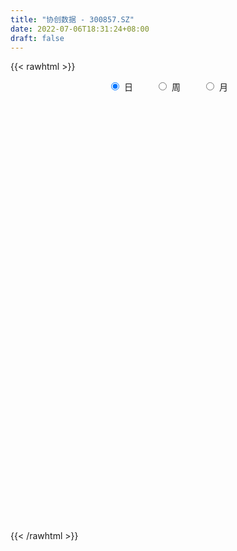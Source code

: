 ```yaml
---
title: "协创数据 - 300857.SZ"
date: 2022-07-06T18:31:24+08:00
draft: false
---
```

{{< rawhtml >}}
    <div style="text-align: center">
        <label style="padding: 1rem;"><input style="margin-right: .5rem" type="radio" name="period" value="D" checked onclick="period_change(this)">日</label>
        <label style="padding: 1rem;"><input style="margin-right: .5rem" type="radio" name="period" value="W" onclick="period_change(this)">周</label>
        <label style="padding: 1rem;"><input style="margin-right: .5rem" type="radio" name="period" value="M" onclick="period_change(this)">月</label>
    </div>
    <div id="chart" style="height: 700px;"></div> 
    <script type="text/javascript">
        const D_v = [1098.0,158.78,210.65,322.0,750.29,364.0,1492.15,2984.62,482.0,2978.12,5659.34,3125.46,13720.59,9894.55,246160.11,205649.72,147059.84,105378.59,118980.71,183495.87,147272.24,285683.02,308411.8,264485.99,205867.79,173919.44,125981.19,134144.17,138087.03,67347.54,63076.64,61938.28,96354.69,107424.4,78111.89,69323.84,68627.77,95198.97,139436.76,95307.59,67204.98,55807.16,56744.28,61031.21,41041.4,27181.79,39807.22,28942.79,34714.25,76872.78,52671.2,123091.41,78025.35,51698.16,46690.63,193267.81,137542.42,91224.93,107062.44,83870.12,52759.41,57963.72,57022.46,49033.3,34475.87,72707.7,127136.52,140222.42,95939.68,112256.6,150621.5,105203.25,79135.13,47358.22,43201.99,58555.34,33333.1,31636.0,35468.98,33891.32,32374.78,39535.98,22760.03,25056.19,24045.16,32974.62,27555.89,24566.27,22500.16,20541.68,19105.92,42226.07,16022.04,28608.09,13802.27,12354.5,25775.93,31639.02,16994.2,17770.44,26672.06,20166.89,28566.49,18231.99,17623.81,20202.02,14773.33,22279.96,23638.18,20111.47,24531.63,33872.84,21515.59,24982.21,16876.54,27733.2,30090.09,36733.7,22918.39,24442.52,15019.45,16713.54,17923.96,21242.95,32361.77,49335.7,29039.25,25622.75,29319.75,28279.75,25004.5,20933.62,15477.49,13522.43,11050.21,10250.97,22821.59,20814.0,19637.5,10641.87,15083.0,22554.96,14030.0,13331.46,15702.68,14592.77,15918.21,23523.34,26425.75,15333.04,11534.84,19792.14,13186.11,10010.21,14105.77,43886.15,30139.22,18310.69,13958.68,15298.46,20861.86,13016.31,10281.49,8432.06,16622.7,13835.09,11854.34,11961.0,22860.09,19573.0,16173.0,10032.0,10112.0,12447.1,7151.1,6331.0,7940.1,31342.58,62527.34,45847.34,31698.58,28697.21,17487.93,22373.9,10274.59,8894.47,15607.51,5822.38,17993.21,8635.0,11573.24,11650.85,9323.1,8320.75,10049.0,13121.03,18279.12,11953.29,6411.66,6593.16,10276.22,10792.64,17459.3,17136.0,8530.32,17546.35,17464.06,18980.89,13669.0,37925.97,49923.34,54386.85,47705.39,38427.4,44839.72,75910.41,43600.44,31210.56,23078.31,28394.19,18293.62,23816.75,12401.0,14354.0,64669.05,32613.1,23862.32,15470.93,14697.24,14785.75,41477.33,26299.51,34552.09,38789.72,29239.95,55753.08,86839.37,59198.62,63303.41,37065.08,23880.84,30628.82,30087.96,52645.34,44476.0,32347.13,23319.19,31723.44,43471.58,28328.5,32811.66,45925.15,26817.26,19814.56,22436.8,22379.47,31695.24,30958.02,17243.81,17542.93,11113.0,13209.7,17648.36,16708.0,13649.0,11164.35,13876.04,12532.0,14907.7,24447.76,14190.0,9320.65,7865.0,8561.75,8324.0,27286.89,25600.14,12921.0,14840.0,8567.0,13839.56,8975.0,6131.34,4974.14,8095.75,5679.0,7332.85,3505.14,5117.89,4747.05,10906.0,7713.75,5876.0,6018.0,6200.0,13549.0,6021.89,7828.0,9848.0,11166.75,5871.0,4183.0,4573.0,4677.75,4099.09,7449.7,7465.66,9272.0,8853.89,8749.0,18988.91,12487.25,13418.0,17553.0,32458.75,28691.61,20912.77,19685.0,15595.06,18792.0,16207.0,13549.0,16675.75,35468.0,23945.33,18193.43,20085.23,14020.99,14333.83,74193.67,270554.28,322315.77,292102.85,233911.91,213249.97,206260.75,171945.34,174448.49,133951.44,116448.28,119147.55,68718.26,49283.42,80206.26,72451.29,75235.0,58794.4,37373.0,49040.38,39795.33,35866.0,49576.8,47315.34,28058.51,44362.6,29038.51,40762.0,46818.08,28392.0,51736.0,81861.06,45357.91,117501.63,72653.47,65905.1,53377.16,81976.49,91954.13,78075.39,94405.78,96541.62,55968.48,85627.34,66288.44,54827.3,33835.75,61920.05,34097.0,31564.0,41398.0,53480.39,52260.67,27658.0,42758.66,20069.98,16986.66,22635.0,20390.73,40857.0,21474.0,20894.17,32676.25,24832.0,20153.0,17552.14,17740.0,20111.0,20969.02,21896.0,12502.0,14510.0,13591.0,10798.86,11203.74,9898.0,10748.94,11540.94,10836.0,7690.0,12550.0,13116.0,16200.5,13842.82,13022.0,9234.74,12425.0,16081.0,11932.0,10745.59,10285.5,10754.75,11615.07,10004.0,18005.88,11935.34,16560.0,15005.0,13764.09,13076.0,17664.1,13414.0,10209.75,15606.0,10035.43,8664.0,9021.0,9997.0,21836.44,13094.93,13606.5,14169.0,15943.0,7996.0,9239.56,7585.0,7161.0,14003.0,19561.0,19634.0,22965.0,14637.0,13436.0,10838.34,11834.0,16490.34,15473.0,14281.0,13591.0,10084.0,9937.04,27073.0,31053.0,19651.55,30617.0,15640.0,18673.0,16913.45,13343.75,10448.92,13428.82,11727.75,8940.42]
const D_histogram = [0.0,0.0855156695,0.2282494201,0.4084164392,0.6118812156,0.8293751935,1.0551342283,1.2852358241,1.518383874,1.7543512649,1.9942245647,2.2392096924,2.49178886,2.7544586288,2.4405336444,1.8999105035,1.3643755193,0.8557172807,0.3324596742,0.1604901339,-0.0972707967,0.1760979363,0.2073175608,0.0272178149,-0.215965123,-0.3348374172,-0.5679106752,-0.691848137,-1.0405269008,-1.2611685583,-1.3800982365,-1.401646091,-1.3865506446,-1.5343810942,-1.5873742561,-1.5279424125,-1.3932105427,-1.1647535795,-0.951966943,-0.7624543022,-0.6997489211,-0.6512075771,-0.5641029363,-0.5882105969,-0.6162400718,-0.6221557711,-0.5684486667,-0.5605775593,-0.4522970094,-0.2480747136,-0.1361716381,0.0386707315,0.0114122707,0.0324678929,0.0060468785,0.2792624712,0.3028526413,0.3059016883,0.1171676273,0.0648286913,0.0227179632,-0.0433731958,-0.2019797933,-0.3581061949,-0.3785948363,-0.2323593349,-0.0972507119,0.1235783915,0.1584484849,0.2456053284,0.383380163,0.3941755016,0.2205336216,0.0566763445,-0.0434480397,-0.2188935532,-0.3131519904,-0.3374673118,-0.3535522593,-0.3749549073,-0.3358108929,-0.3933829338,-0.4081045481,-0.4300043528,-0.3968393198,-0.2814933776,-0.1883279784,-0.1632973383,-0.1717013788,-0.139602953,-0.1587876783,-0.2802238684,-0.3387675153,-0.42807875,-0.4384813796,-0.430427922,-0.4925724761,-0.4801017731,-0.4784972325,-0.4616370836,-0.446533867,-0.4214568532,-0.4594055266,-0.3959749155,-0.3537491499,-0.2777200246,-0.1864089071,-0.0471233144,0.086319624,0.1508343865,0.1186427735,-0.009121464,-0.0905148132,-0.1811285474,-0.189395527,-0.2389960825,-0.1754272351,-0.0253514259,0.0760475111,0.1759094386,0.2493886621,0.279575226,0.2721108552,0.3033600176,0.3871769995,0.5369567912,0.5224468523,0.5379120833,0.5465159112,0.4393561155,0.2719121551,0.1080263795,-0.0433697155,-0.1355062276,-0.151537825,-0.1486768501,-0.0227427542,0.1367671064,0.2033489704,0.2338968036,0.2607845676,0.3146450445,0.3193295899,0.341357827,0.3199934895,0.3005400996,0.204761692,0.2220516873,0.2322170997,0.1621881375,0.0790196309,0.0766727343,0.0942990539,0.0658693736,0.099895792,0.2304075067,0.267246924,0.2453867737,0.2256121289,0.1553365582,0.0146182455,-0.0748404686,-0.1349686289,-0.1579370886,-0.2058283304,-0.1706345311,-0.1767180801,-0.1332851187,-0.0327094396,0.0416866752,0.1058897929,0.1218065613,0.0782666044,0.0167951442,-0.0157170339,-0.0621612925,-0.0369039963,0.0767268924,0.1547395488,0.2123669187,0.2205270515,0.1897317421,0.109536578,-0.02064151,-0.0942282967,-0.1710302804,-0.2684059469,-0.32062997,-0.2606751112,-0.2357039428,-0.1351524844,-0.0917473537,-0.1002665781,-0.097898028,-0.1192387442,-0.0857645841,-0.022045524,-0.0217934619,-0.0191651683,-0.0068453006,0.000069829,0.0249327176,0.0686192063,0.045714428,0.0396039449,0.0646715093,0.0886740882,0.0920416712,0.0661349068,0.1602948663,0.2574004102,0.2881337781,0.3394543833,0.3166135342,0.3173267048,0.3422532673,0.3068792454,0.2259304374,0.1692843665,0.1004601258,0.0446125249,-0.0500534048,-0.0995174442,-0.1420807197,-0.0456610979,-0.0062026009,-0.0651273566,-0.093772905,-0.0889611256,-0.1015190206,-0.0302622373,0.0049840452,0.0553675669,0.1175768488,0.1032589368,0.1384933318,0.3302587811,0.3936257706,0.2255155111,0.0444246865,-0.0664872006,-0.1146830343,-0.2196991486,-0.1826537413,-0.1933860483,-0.2190212439,-0.2266271827,-0.1964904221,-0.0793734055,-0.0132529648,0.0691601814,0.1515638267,0.1303789581,0.0929434495,0.0802581342,-0.0019478485,-0.0142860203,-0.1136174414,-0.1337349671,-0.2177151496,-0.2423744691,-0.2426855807,-0.2877930494,-0.2469147254,-0.1843547915,-0.1531842159,-0.1755197659,-0.1928067623,-0.15899687,-0.2502855219,-0.2691232909,-0.2511601829,-0.2207110353,-0.166936437,-0.1284219648,-0.0080247476,-0.0123531289,-0.044824265,-0.0912158506,-0.0939149035,-0.14545398,-0.155010501,-0.1329316642,-0.1282548974,-0.1108257202,-0.0924464176,-0.1067713728,-0.0984807737,-0.117706814,-0.1037640113,-0.0203864247,0.0249678398,0.0389499574,0.0764810686,0.1247159441,0.1889722831,0.2154372475,0.2329295408,0.2280338299,0.1539594668,0.1357839562,0.1047866502,0.0952187632,0.0578854812,0.0107181167,0.0249291194,0.0614928715,0.0908647078,0.1280218573,0.1659045335,0.2210232525,0.2197343543,0.2483891954,0.2816185727,0.3440493247,0.374139157,0.3732319335,0.320184411,0.2786270913,0.189017343,0.1699206181,0.1452179342,0.1517888802,0.1823765271,0.1723914113,0.1441265383,0.1061956421,0.0620380987,0.0327438201,0.0857023562,0.3544461351,0.6312249882,0.893263116,0.8839534613,0.8236569769,0.6612107124,0.5891664168,0.3515799988,0.073580644,-0.0832407122,-0.3037564694,-0.4849339735,-0.5580999991,-0.5533536026,-0.5951254909,-0.6810150986,-0.7393625907,-0.7233729051,-0.6695522588,-0.6079932842,-0.5319381792,-0.4151101817,-0.3959673997,-0.3590189216,-0.3879718217,-0.3626546146,-0.3382841008,-0.2422613439,-0.2104708268,-0.1052548443,0.0521942784,0.1063740894,0.2663280986,0.3151086246,0.3266703048,0.3378040156,0.3881592171,0.4972257146,0.3369357477,0.4334587853,0.5604549572,0.5454539666,0.411638957,0.3262165424,0.1363758088,-0.0569408828,-0.3053519646,-0.4367309107,-0.5379280129,-0.5153975518,-0.4140470864,-0.4501815496,-0.4368278788,-0.4776760762,-0.4726857075,-0.4375106941,-0.4085139993,-0.358451658,-0.3869760505,-0.3749495932,-0.3940802305,-0.4314766595,-0.441640036,-0.4255367752,-0.3781663074,-0.3594063753,-0.3855466583,-0.3227086758,-0.2143175124,-0.1176677837,-0.0172212928,0.0695296121,0.1238449921,0.1349173678,0.1671375312,0.158850436,0.1118448375,0.0900054966,0.061905233,0.0235545924,0.0445535961,-0.0037496873,-0.042533663,-0.114064363,-0.1255291455,-0.1763162154,-0.2046513426,-0.215685858,-0.1739633408,-0.1188333494,-0.0942950411,-0.1129767874,-0.1141151902,-0.2092371419,-0.2716489715,-0.2407447791,-0.1951810896,-0.0836605272,0.034188987,0.1465586926,0.2237420522,0.2800588488,0.308857355,0.3418068517,0.3557064957,0.3535739851,0.3572913464,0.4006803296,0.4038438292,0.4107027992,0.412200619,0.3314626169,0.2817916471,0.2503635823,0.2205976959,0.191016691,0.1888321278,0.2264776144,0.2878745308,0.3462438453,0.3484505873,0.3215657896,0.2394709888,0.1973669768,0.1342224911,0.0462163996,-0.0107447184,-0.0311970771,-0.0544266208,-0.0455080612,0.0227634546,0.0014373742,0.0207944244,0.0511870399,0.055515982,0.0935712105,0.0803578061,0.0553032083,0.0272050194,-0.0058571222,-0.0600675273,-0.0926457172]
const D_fast = [0.0,0.1068945869,0.3066906924,0.5889618214,0.9453969016,1.3702346779,1.8597772698,2.4111878216,3.0239318401,3.6984870472,4.4369164882,5.2417040389,6.1172304215,7.0685148475,7.3647232742,7.2990777592,7.1046366548,6.8099077365,6.3697650485,6.2379180416,5.9558394119,6.2732326289,6.3562816436,6.1829863515,5.8858121329,5.6832304843,5.3081795575,5.0112800615,4.4024695725,3.8665357754,3.4025815381,3.0306221609,2.6990799461,2.1676542229,1.7178174971,1.3952637375,1.1816929717,1.11896154,1.0937564407,1.092655506,0.9804236568,0.8661631066,0.8122420132,0.6410817035,0.4589922106,0.2975375686,0.2091325063,0.0768592238,0.0720655213,0.2142691388,0.2921293048,0.4766393572,0.4522339641,0.4814065596,0.4564972648,0.7995284752,0.8988318057,0.9783562747,0.8189141206,0.7827823574,0.7463511201,0.6694166621,0.4603151163,0.2146621659,0.0995248155,0.1876704832,0.2984664282,0.5501901295,0.6246723441,0.7732305197,1.006850395,1.116189609,0.9976811345,0.8479929434,0.7370065494,0.5068376475,0.3342912128,0.2256090634,0.1211360511,0.0059946762,-0.0388140326,-0.194731807,-0.3114795583,-0.4408804511,-0.5069252481,-0.4619526502,-0.4158692457,-0.4316629402,-0.4829923254,-0.4857946378,-0.5446762827,-0.7361684399,-0.8794039656,-1.0757348878,-1.1957578622,-1.2953113851,-1.4805990582,-1.5881537986,-1.7061735662,-1.8047226881,-1.9012529382,-1.9815401377,-2.1343401927,-2.1699033106,-2.2161148324,-2.2095157132,-2.1648068226,-2.0373020584,-1.882279214,-1.7800558549,-1.7825867746,-1.912631378,-2.0166534306,-2.1525493016,-2.2081651629,-2.317514739,-2.2978027005,-2.1540647478,-2.033653933,-1.8898146458,-1.7539882568,-1.6539078864,-1.5933445433,-1.4862553766,-1.3056441449,-1.0216251554,-0.9055233812,-0.7555801293,-0.6103473236,-0.6076680904,-0.7071340121,-0.8440131927,-1.0062517167,-1.1322647857,-1.1861808394,-1.220489077,-1.1002406697,-0.9065390324,-0.7891199259,-0.7000978917,-0.6080139858,-0.4754922477,-0.3909753048,-0.2836076111,-0.2249735762,-0.1692919412,-0.2138799258,-0.1410770087,-0.0728573213,-0.1023392492,-0.165752848,-0.148931561,-0.107730478,-0.1196928148,-0.0606924484,0.1274211429,0.2310722912,0.2705588343,0.3071872218,0.2757457906,0.1386820393,0.030513208,-0.0633571095,-0.1258098413,-0.2251581658,-0.2326229993,-0.2828860683,-0.2727743865,-0.1803760674,-0.0955582838,-0.0048827179,0.0414856909,0.0175123851,-0.0397602891,-0.0762017257,-0.1381863073,-0.1221550103,0.0106576015,0.1273551452,0.2380742447,0.3013661404,0.3180037665,0.2651927469,0.1298542814,0.0327104206,-0.0868491332,-0.2513262864,-0.3837078021,-0.3889217211,-0.4228765384,-0.356113201,-0.3356449088,-0.3692307777,-0.3913367346,-0.4424871368,-0.4304541228,-0.3722464437,-0.3774427471,-0.3796057455,-0.368997203,-0.3620646161,-0.3309685481,-0.2701272578,-0.2816034292,-0.277812926,-0.2365774843,-0.1904063833,-0.1640283825,-0.1734014202,-0.0391677442,0.1222879023,0.2250547147,0.3612389157,0.4175514502,0.4975962969,0.6080861763,0.6494319658,0.6249657671,0.6106407879,0.5669315786,0.522237109,0.4150578281,0.3407144276,0.2626309722,0.3476353195,0.3855431662,0.3103365714,0.2582477968,0.2408192948,0.2028816446,0.2665728685,0.3030651623,0.3672905758,0.4588940699,0.4703908921,0.5402486201,0.8145787646,0.9763521967,0.8646208151,0.6946361621,0.5671024748,0.4902358825,0.3302949811,0.3216769531,0.262598134,0.1822076274,0.117944893,0.0989590481,0.1962327132,0.2590399128,0.3587431044,0.4790377063,0.4904475772,0.476247931,0.4836271492,0.4009342045,0.3850245275,0.2572887461,0.2037374786,0.0653285087,-0.019924428,-0.0809069348,-0.1979626659,-0.2188130232,-0.2023417872,-0.2094672656,-0.2756827571,-0.3411714441,-0.3471107693,-0.5009708016,-0.5870893934,-0.6319163311,-0.6566449424,-0.6446044533,-0.6381954723,-0.519804442,-0.5272211055,-0.5708983078,-0.6400938561,-0.6662716348,-0.7541742064,-0.8024833527,-0.8136374319,-0.8410243894,-0.8513016422,-0.8560339441,-0.8970517425,-0.9133813368,-0.9620340806,-0.9740322807,-0.8957513003,-0.8441550758,-0.8204354689,-0.7637840906,-0.6843702291,-0.5728708193,-0.492546543,-0.4168218645,-0.364709118,-0.4002936143,-0.3845231358,-0.3893237793,-0.3750869755,-0.3979488873,-0.4424367226,-0.42199344,-0.37005647,-0.3179684568,-0.248805843,-0.1694470334,-0.0590725013,-0.0054278108,0.0853243291,0.1889583495,0.3374014327,0.4610260542,0.5534268141,0.5804253944,0.6085248475,0.5661694349,0.5895528646,0.6011546643,0.6456728303,0.721854609,0.754967346,0.7627341076,0.7513521218,0.7227041031,0.7015957796,0.7759799047,1.1333352174,1.5679203176,2.0532742243,2.264952935,2.4105706948,2.4134271084,2.488674417,2.3389829987,2.079378805,1.9017472707,1.6052923961,1.3028813987,1.0901903733,0.9565983692,0.7660451081,0.5099017257,0.266713586,0.1018600453,-0.0117073731,-0.1021467195,-0.1590761593,-0.1460257072,-0.2258747751,-0.2786810275,-0.404626883,-0.4699733296,-0.5301738409,-0.49471642,-0.5155436096,-0.4366413382,-0.2661436458,-0.1853703126,0.0411657213,0.1687234035,0.2619526598,0.3575373745,0.5049323803,0.7383053065,0.6622492764,0.8671370105,1.1342469216,1.2556094227,1.2247041523,1.2208358733,1.065089092,0.8575371796,0.5327881067,0.2922264329,0.0565473274,-0.0497715994,-0.0519329056,-0.2006127562,-0.2964660551,-0.4567332716,-0.5699143298,-0.6441169899,-0.7172487949,-0.7567993681,-0.8820677732,-0.9637787142,-1.0814294091,-1.226695003,-1.3472683885,-1.4375493215,-1.4847204305,-1.5558120922,-1.6783390398,-1.6961782262,-1.6413664409,-1.5741336582,-1.4779924905,-1.3738591826,-1.2885825546,-1.2437808369,-1.1697762907,-1.1383507769,-1.157395166,-1.1567331328,-1.1693570882,-1.2018190807,-1.1696816779,-1.2189223831,-1.2683397745,-1.3683865653,-1.4112336342,-1.5060997579,-1.5855977208,-1.6505537006,-1.6523220187,-1.6269003646,-1.6259358166,-1.6728617597,-1.7025289601,-1.8499601972,-1.9802842697,-2.0095662721,-2.012797855,-1.9221924244,-1.7957956634,-1.6467862847,-1.5136674121,-1.3873359032,-1.2813230583,-1.1629218487,-1.0600955808,-0.973834595,-0.8807943971,-0.7372353316,-0.6331108747,-0.5235762048,-0.4190282304,-0.4169005782,-0.3961236362,-0.3649608054,-0.3395772678,-0.3214041,-0.2763806312,-0.1821157411,-0.0487501919,0.0961800838,0.1854994727,0.2390061224,0.2167790688,0.224016801,0.1944279381,0.1179759465,0.0583286489,0.0300770209,-0.006759178,-0.0092176337,0.0647447457,0.0437780089,0.0683336652,0.1115230407,0.1297309783,0.1911790094,0.1980550565,0.1868262609,0.1655293268,0.1310029047,0.0617756178,0.0060359985]
const D_slow = [0.0,0.0213789174,0.0784412724,0.1805453822,0.3335156861,0.5408594844,0.8046430415,1.1259519975,1.505547966,1.9441357823,2.4426919235,3.0024943465,3.6254415615,4.3140562187,4.9241896298,5.3991672557,5.7402611355,5.9541904557,6.0373053743,6.0774279077,6.0531102086,6.0971346926,6.1489640828,6.1557685366,6.1017772558,6.0180679015,5.8760902327,5.7031281985,5.4429964733,5.1277043337,4.7826797746,4.4322682519,4.0856305907,3.7020353172,3.3051917531,2.92320615,2.5749035143,2.2837151195,2.0457233837,1.8551098082,1.6801725779,1.5173706836,1.3763449496,1.2292923004,1.0752322824,0.9196933396,0.777581173,0.6374367831,0.5243625308,0.4623438524,0.4283009429,0.4379686257,0.4408216934,0.4489386666,0.4504503863,0.5202660041,0.5959791644,0.6724545864,0.7017464933,0.7179536661,0.7236331569,0.7127898579,0.6622949096,0.5727683609,0.4781196518,0.4200298181,0.3957171401,0.426611738,0.4662238592,0.5276251913,0.6234702321,0.7220141074,0.7771475129,0.791316599,0.7804545891,0.7257312007,0.6474432031,0.5630763752,0.4746883104,0.3809495836,0.2969968603,0.1986511269,0.0966249898,-0.0108760984,-0.1100859283,-0.1804592727,-0.2275412673,-0.2683656019,-0.3112909466,-0.3461916848,-0.3858886044,-0.4559445715,-0.5406364503,-0.6476561378,-0.7572764827,-0.8648834632,-0.9880265822,-1.1080520255,-1.2276763336,-1.3430856045,-1.4547190713,-1.5600832845,-1.6749346662,-1.7739283951,-1.8623656825,-1.9317956887,-1.9783979155,-1.9901787441,-1.968598838,-1.9308902414,-1.901229548,-1.903509914,-1.9261386174,-1.9714207542,-2.0187696359,-2.0785186566,-2.1223754653,-2.1287133218,-2.1097014441,-2.0657240844,-2.0033769189,-1.9334831124,-1.8654553986,-1.7896153942,-1.6928211443,-1.5585819465,-1.4279702335,-1.2934922126,-1.1568632348,-1.0470242059,-0.9790461672,-0.9520395723,-0.9628820012,-0.9967585581,-1.0346430143,-1.0718122269,-1.0774979154,-1.0433061388,-0.9924688962,-0.9339946953,-0.8687985534,-0.7901372923,-0.7103048948,-0.624965438,-0.5449670657,-0.4698320408,-0.4186416178,-0.363128696,-0.305074421,-0.2645273867,-0.2447724789,-0.2256042954,-0.2020295319,-0.1855621885,-0.1605882405,-0.1029863638,-0.0361746328,0.0251720606,0.0815750929,0.1204092324,0.1240637938,0.1053536766,0.0716115194,0.0321272473,-0.0193298354,-0.0619884681,-0.1061679882,-0.1394892678,-0.1476666277,-0.1372449589,-0.1107725107,-0.0803208704,-0.0607542193,-0.0565554333,-0.0604846917,-0.0760250149,-0.0852510139,-0.0660692909,-0.0273844036,0.025707326,0.0808390889,0.1282720244,0.1556561689,0.1504957914,0.1269387172,0.0841811472,0.0170796604,-0.0630778321,-0.1282466099,-0.1871725956,-0.2209607167,-0.2438975551,-0.2689641996,-0.2934387066,-0.3232483927,-0.3446895387,-0.3502009197,-0.3556492852,-0.3604405772,-0.3621519024,-0.3621344451,-0.3559012657,-0.3387464641,-0.3273178571,-0.3174168709,-0.3012489936,-0.2790804715,-0.2560700537,-0.239536327,-0.1994626105,-0.1351125079,-0.0630790634,0.0217845324,0.100937916,0.1802695922,0.265832909,0.3425527204,0.3990353297,0.4413564213,0.4664714528,0.477624584,0.4651112328,0.4402318718,0.4047116919,0.3932964174,0.3917457672,0.375463928,0.3520207018,0.3297804204,0.3044006652,0.2968351059,0.2980811172,0.3119230089,0.3413172211,0.3671319553,0.4017552882,0.4843199835,0.5827264261,0.6391053039,0.6502114756,0.6335896754,0.6049189168,0.5499941297,0.5043306944,0.4559841823,0.4012288713,0.3445720756,0.2954494701,0.2756061187,0.2722928776,0.2895829229,0.3274738796,0.3600686191,0.3833044815,0.403369015,0.4028820529,0.3993105478,0.3709061875,0.3374724457,0.2830436583,0.222450041,0.1617786459,0.0898303835,0.0281017022,-0.0179869957,-0.0562830497,-0.1001629912,-0.1483646818,-0.1881138993,-0.2506852797,-0.3179661025,-0.3807561482,-0.435933907,-0.4776680163,-0.5097735075,-0.5117796944,-0.5148679766,-0.5260740428,-0.5488780055,-0.5723567314,-0.6087202264,-0.6474728516,-0.6807057677,-0.712769492,-0.7404759221,-0.7635875265,-0.7902803697,-0.8149005631,-0.8443272666,-0.8702682694,-0.8753648756,-0.8691229157,-0.8593854263,-0.8402651592,-0.8090861731,-0.7618431024,-0.7079837905,-0.6497514053,-0.5927429478,-0.5542530811,-0.5203070921,-0.4941104295,-0.4703057387,-0.4558343684,-0.4531548393,-0.4469225594,-0.4315493415,-0.4088331646,-0.3768277003,-0.3353515669,-0.2800957538,-0.2251621652,-0.1630648663,-0.0926602232,-0.006647892,0.0868868973,0.1801948806,0.2602409834,0.3298977562,0.3771520919,0.4196322465,0.45593673,0.4938839501,0.5394780819,0.5825759347,0.6186075693,0.6451564798,0.6606660044,0.6688519595,0.6902775485,0.7788890823,0.9366953294,1.1600111083,1.3809994737,1.5869137179,1.752216396,1.8995080002,1.9874029999,2.0057981609,1.9849879829,1.9090488655,1.7878153722,1.6482903724,1.5099519717,1.361170599,1.1909168244,1.0060761767,0.8252329504,0.6578448857,0.5058465647,0.3728620199,0.2690844744,0.1700926245,0.0803378941,-0.0166550613,-0.107318715,-0.1918897402,-0.2524550761,-0.3050727828,-0.3313864939,-0.3183379243,-0.2917444019,-0.2251623773,-0.1463852211,-0.064717645,0.0197333589,0.1167731632,0.2410795919,0.3253135288,0.4336782251,0.5737919644,0.7101554561,0.8130651953,0.8946193309,0.9287132831,0.9144780624,0.8381400713,0.7289573436,0.5944753404,0.4656259524,0.3621141808,0.2495687934,0.1403618237,0.0209428047,-0.0972286222,-0.2066062958,-0.3087347956,-0.3983477101,-0.4950917227,-0.588829121,-0.6873491786,-0.7952183435,-0.9056283525,-1.0120125463,-1.1065541231,-1.196405717,-1.2927923815,-1.3734695505,-1.4270489286,-1.4564658745,-1.4607711977,-1.4433887947,-1.4124275467,-1.3786982047,-1.3369138219,-1.2972012129,-1.2692400035,-1.2467386294,-1.2312623211,-1.2253736731,-1.214235274,-1.2151726958,-1.2258061116,-1.2543222023,-1.2857044887,-1.3297835425,-1.3809463782,-1.4348678427,-1.4783586779,-1.5080670152,-1.5316407755,-1.5598849723,-1.5884137699,-1.6407230554,-1.7086352982,-1.768821493,-1.8176167654,-1.8385318972,-1.8299846504,-1.7933449773,-1.7374094643,-1.667394752,-1.5901804133,-1.5047287004,-1.4158020765,-1.3274085802,-1.2380857436,-1.1379156612,-1.0369547039,-0.9342790041,-0.8312288493,-0.7483631951,-0.6779152833,-0.6153243877,-0.5601749638,-0.512420791,-0.4652127591,-0.4085933555,-0.3366247227,-0.2500637614,-0.1629511146,-0.0825596672,-0.02269192,0.0266498242,0.060205447,0.0717595469,0.0690733673,0.061274098,0.0476674428,0.0362904275,0.0419812911,0.0423406347,0.0475392408,0.0603360008,0.0742149963,0.0976077989,0.1176972504,0.1315230525,0.1383243074,0.1368600268,0.121843145,0.0986817157]
const D_data = [['2020-07-27', 12.28, 13.39, 12.28, 13.39],['2020-07-28', 14.73, 14.73, 14.73, 14.73],['2020-07-29', 16.2, 16.2, 16.2, 16.2],['2020-07-30', 17.82, 17.82, 17.82, 17.82],['2020-07-31', 19.6, 19.6, 19.6, 19.6],['2020-08-03', 21.56, 21.56, 21.56, 21.56],['2020-08-04', 23.72, 23.72, 23.72, 23.72],['2020-08-05', 26.09, 26.09, 26.09, 26.09],['2020-08-06', 28.7, 28.7, 28.7, 28.7],['2020-08-07', 31.57, 31.57, 31.57, 31.57],['2020-08-10', 34.73, 34.73, 34.73, 34.73],['2020-08-11', 38.2, 38.2, 38.2, 38.2],['2020-08-12', 42.02, 42.02, 42.02, 42.02],['2020-08-13', 46.22, 46.22, 46.22, 46.22],['2020-08-14', 43.99, 41.6, 41.6, 43.99],['2020-08-17', 38.21, 38.92, 37.5, 39.67],['2020-08-18', 38.51, 38.17, 37.82, 39.95],['2020-08-19', 37.68, 37.4, 37.2, 38.69],['2020-08-20', 36.68, 35.75, 34.91, 36.95],['2020-08-21', 36.1, 39.33, 36.08, 39.33],['2020-08-24', 37.0, 37.98, 36.05, 39.15],['2020-08-25', 37.24, 45.58, 37.24, 45.58],['2020-08-26', 47.0, 44.4, 44.03, 50.5],['2020-08-27', 45.01, 42.32, 41.6, 47.95],['2020-08-28', 42.03, 41.18, 38.33, 43.52],['2020-08-31', 40.32, 42.4, 39.52, 42.59],['2020-09-01', 41.28, 40.5, 39.8, 41.87],['2020-09-02', 40.32, 41.22, 39.33, 41.98],['2020-09-03', 40.71, 37.22, 37.2, 40.71],['2020-09-04', 35.6, 37.11, 35.36, 37.89],['2020-09-07', 37.2, 37.11, 36.56, 38.12],['2020-09-08', 37.18, 37.49, 36.02, 37.85],['2020-09-09', 36.85, 37.42, 36.44, 39.59],['2020-09-10', 37.8, 34.4, 33.32, 39.49],['2020-09-11', 32.5, 34.29, 32.01, 34.86],['2020-09-14', 34.21, 34.91, 34.13, 35.6],['2020-09-15', 34.6, 35.6, 34.3, 36.66],['2020-09-16', 35.03, 37.08, 34.44, 37.45],['2020-09-17', 36.66, 37.54, 36.28, 40.49],['2020-09-18', 36.53, 37.93, 36.53, 39.5],['2020-09-21', 37.62, 36.69, 36.61, 38.32],['2020-09-22', 36.6, 36.5, 36.2, 37.88],['2020-09-23', 36.16, 37.07, 36.16, 37.7],['2020-09-24', 36.6, 35.57, 35.22, 37.15],['2020-09-25', 35.95, 35.06, 34.88, 36.27],['2020-09-28', 35.01, 34.89, 34.76, 35.6],['2020-09-29', 35.0, 35.41, 33.9, 35.49],['2020-09-30', 35.29, 34.65, 34.52, 35.6],['2020-10-09', 35.6, 35.9, 35.33, 36.29],['2020-10-12', 36.63, 37.74, 36.36, 37.89],['2020-10-13', 37.6, 37.35, 36.71, 37.6],['2020-10-14', 37.5, 38.94, 37.01, 40.79],['2020-10-15', 38.44, 36.89, 36.86, 38.94],['2020-10-16', 36.7, 37.56, 36.64, 37.87],['2020-10-19', 37.57, 37.03, 36.82, 38.51],['2020-10-20', 37.86, 41.64, 37.86, 44.07],['2020-10-21', 40.09, 39.63, 38.75, 41.14],['2020-10-22', 39.2, 39.78, 38.55, 40.29],['2020-10-23', 39.65, 37.14, 36.89, 40.35],['2020-10-26', 36.5, 38.37, 35.0, 38.5],['2020-10-27', 38.0, 38.38, 37.42, 38.85],['2020-10-28', 37.41, 37.88, 36.67, 38.36],['2020-10-29', 36.96, 36.11, 36.03, 37.65],['2020-10-30', 36.22, 35.15, 35.15, 37.37],['2020-11-02', 35.04, 36.15, 35.0, 36.35],['2020-11-03', 36.01, 38.4, 36.0, 38.77],['2020-11-04', 40.21, 38.95, 37.8, 42.2],['2020-11-05', 39.31, 41.06, 39.31, 41.88],['2020-11-06', 40.44, 39.6, 38.63, 40.74],['2020-11-09', 39.99, 40.82, 39.37, 41.73],['2020-11-10', 40.0, 42.4, 39.0, 43.52],['2020-11-11', 41.56, 41.62, 39.8, 42.02],['2020-11-12', 41.0, 39.22, 38.69, 41.6],['2020-11-13', 38.2, 38.65, 38.01, 39.69],['2020-11-16', 39.0, 38.85, 38.17, 39.7],['2020-11-17', 38.6, 37.16, 36.36, 38.94],['2020-11-18', 36.7, 37.33, 36.63, 37.81],['2020-11-19', 37.15, 37.71, 36.81, 37.82],['2020-11-20', 37.65, 37.5, 37.2, 38.27],['2020-11-23', 37.61, 37.1, 36.91, 37.87],['2020-11-24', 37.37, 37.67, 37.03, 38.06],['2020-11-25', 37.78, 36.15, 36.0, 37.96],['2020-11-26', 35.9, 36.19, 35.63, 36.58],['2020-11-27', 36.61, 35.67, 35.31, 36.62],['2020-11-30', 35.9, 36.05, 35.4, 36.42],['2020-12-01', 36.39, 37.19, 36.39, 37.57],['2020-12-02', 37.2, 37.26, 36.9, 37.48],['2020-12-03', 37.06, 36.55, 36.45, 37.17],['2020-12-04', 36.55, 36.0, 35.9, 36.95],['2020-12-07', 36.15, 36.4, 35.88, 36.83],['2020-12-08', 36.26, 35.62, 35.6, 36.5],['2020-12-09', 35.64, 33.72, 33.66, 35.84],['2020-12-10', 33.34, 33.7, 33.3, 34.21],['2020-12-11', 33.98, 32.52, 32.03, 33.98],['2020-12-14', 32.61, 32.79, 32.4, 33.17],['2020-12-15', 32.8, 32.55, 32.5, 33.03],['2020-12-16', 32.72, 31.02, 30.81, 32.82],['2020-12-17', 31.07, 31.28, 29.58, 31.45],['2020-12-18', 31.21, 30.63, 30.58, 31.43],['2020-12-21', 30.63, 30.31, 30.19, 31.07],['2020-12-22', 30.19, 29.81, 29.6, 31.15],['2020-12-23', 29.89, 29.48, 29.3, 30.24],['2020-12-24', 29.39, 28.07, 27.86, 29.46],['2020-12-25', 27.95, 28.82, 27.95, 28.93],['2020-12-28', 28.79, 28.28, 28.02, 28.85],['2020-12-29', 28.29, 28.5, 28.16, 29.5],['2020-12-30', 28.53, 28.68, 28.18, 28.92],['2020-12-31', 28.67, 29.53, 28.51, 29.85],['2021-01-04', 29.4, 29.93, 29.3, 30.3],['2021-01-05', 29.81, 29.42, 28.92, 29.84],['2021-01-06', 29.22, 28.13, 28.1, 29.52],['2021-01-07', 28.15, 26.27, 26.1, 28.23],['2021-01-08', 26.27, 25.97, 25.68, 27.06],['2021-01-11', 26.16, 25.0, 25.0, 26.47],['2021-01-12', 25.09, 25.33, 24.9, 26.0],['2021-01-13', 25.25, 24.19, 24.0, 25.72],['2021-01-14', 24.28, 25.18, 23.7, 25.48],['2021-01-15', 24.93, 26.46, 24.8, 26.68],['2021-01-18', 26.22, 26.25, 26.04, 26.88],['2021-01-19', 25.98, 26.58, 25.93, 27.15],['2021-01-20', 26.55, 26.6, 26.25, 26.87],['2021-01-21', 26.51, 26.27, 25.94, 26.69],['2021-01-22', 26.37, 25.81, 25.5, 26.37],['2021-01-25', 25.79, 26.33, 25.13, 26.35],['2021-01-26', 26.29, 27.33, 25.9, 28.34],['2021-01-27', 27.19, 28.93, 26.38, 29.47],['2021-01-28', 28.5, 27.45, 27.41, 29.29],['2021-01-29', 27.66, 28.06, 27.24, 28.56],['2021-02-01', 27.51, 28.3, 27.51, 28.96],['2021-02-02', 28.0, 26.82, 26.75, 28.69],['2021-02-03', 26.65, 25.46, 25.33, 26.77],['2021-02-04', 25.46, 24.62, 24.35, 26.09],['2021-02-05', 24.62, 23.81, 23.75, 25.25],['2021-02-08', 24.0, 23.68, 23.1, 24.19],['2021-02-09', 23.71, 24.08, 23.3, 24.2],['2021-02-10', 23.83, 24.01, 23.83, 24.35],['2021-02-18', 24.44, 25.68, 24.28, 25.79],['2021-02-19', 25.55, 26.77, 25.17, 26.98],['2021-02-22', 26.8, 26.21, 26.17, 27.35],['2021-02-23', 26.02, 26.06, 25.84, 26.36],['2021-02-24', 26.11, 26.24, 25.74, 26.81],['2021-02-25', 26.85, 26.91, 26.51, 27.5],['2021-02-26', 26.46, 26.6, 26.43, 27.26],['2021-03-01', 26.47, 27.06, 26.47, 27.12],['2021-03-02', 27.4, 26.7, 26.28, 27.48],['2021-03-03', 26.52, 26.79, 26.27, 27.12],['2021-03-04', 26.7, 25.66, 25.6, 26.94],['2021-03-05', 25.74, 26.98, 25.55, 27.38],['2021-03-08', 27.03, 27.1, 27.0, 28.09],['2021-03-09', 27.07, 26.05, 25.81, 27.37],['2021-03-10', 26.31, 25.53, 25.28, 26.45],['2021-03-11', 28.0, 26.34, 26.22, 28.36],['2021-03-12', 26.39, 26.67, 25.88, 26.85],['2021-03-15', 26.36, 26.1, 25.95, 26.59],['2021-03-16', 26.2, 26.94, 26.2, 27.16],['2021-03-17', 27.55, 28.71, 27.16, 29.41],['2021-03-18', 28.42, 28.18, 27.89, 29.38],['2021-03-19', 27.79, 27.69, 27.42, 28.4],['2021-03-22', 27.65, 27.8, 27.55, 28.09],['2021-03-23', 27.7, 27.09, 27.02, 27.93],['2021-03-24', 26.95, 25.72, 25.69, 27.07],['2021-03-25', 25.45, 25.73, 25.08, 26.35],['2021-03-26', 25.75, 25.62, 25.35, 25.85],['2021-03-29', 25.78, 25.75, 25.5, 26.08],['2021-03-30', 25.75, 25.1, 24.78, 25.75],['2021-03-31', 25.5, 25.95, 25.2, 26.11],['2021-04-01', 25.75, 25.36, 25.3, 26.23],['2021-04-02', 25.48, 25.94, 25.32, 26.2],['2021-04-06', 26.11, 26.96, 25.94, 27.16],['2021-04-07', 26.79, 27.09, 26.79, 27.76],['2021-04-08', 27.24, 27.38, 26.9, 27.48],['2021-04-09', 27.38, 27.07, 26.6, 27.47],['2021-04-12', 27.26, 26.32, 26.15, 27.26],['2021-04-13', 26.4, 25.84, 25.7, 26.56],['2021-04-14', 25.84, 25.94, 25.55, 26.1],['2021-04-15', 25.76, 25.51, 25.46, 25.8],['2021-04-16', 25.71, 26.3, 25.38, 26.33],['2021-04-19', 27.33, 27.79, 27.05, 28.8],['2021-04-20', 27.28, 27.95, 27.07, 29.89],['2021-04-21', 27.85, 28.21, 27.85, 29.39],['2021-04-22', 28.5, 27.95, 27.77, 28.73],['2021-04-23', 27.58, 27.58, 27.02, 27.86],['2021-04-26', 27.48, 26.8, 26.71, 27.5],['2021-04-27', 27.0, 25.66, 25.45, 27.03],['2021-04-28', 25.52, 25.79, 25.4, 25.89],['2021-04-29', 25.79, 25.25, 25.21, 25.99],['2021-04-30', 25.2, 24.35, 24.1, 25.41],['2021-05-06', 24.35, 24.27, 24.1, 24.64],['2021-05-07', 24.36, 25.45, 24.2, 25.67],['2021-05-10', 25.5, 25.02, 24.8, 25.9],['2021-05-11', 24.8, 26.13, 24.8, 26.15],['2021-05-12', 25.8, 25.68, 25.51, 26.13],['2021-05-13', 25.55, 25.01, 24.94, 25.6],['2021-05-14', 24.79, 25.01, 24.79, 25.44],['2021-05-17', 25.01, 24.53, 24.51, 25.2],['2021-05-18', 24.54, 25.12, 24.5, 25.79],['2021-05-19', 25.0, 25.67, 24.78, 26.9],['2021-05-20', 25.0, 24.98, 24.8, 25.36],['2021-05-21', 24.9, 24.95, 24.86, 25.23],['2021-05-24', 24.83, 25.05, 24.5, 25.08],['2021-05-25', 24.94, 24.98, 24.85, 25.18],['2021-05-26', 24.97, 25.25, 24.86, 25.55],['2021-05-27', 25.3, 25.66, 25.25, 25.85],['2021-05-28', 25.31, 24.88, 24.81, 25.66],['2021-05-31', 24.85, 25.0, 24.74, 25.14],['2021-06-01', 24.81, 25.44, 24.81, 25.58],['2021-06-02', 25.4, 25.58, 25.16, 25.98],['2021-06-03', 25.74, 25.43, 25.22, 26.08],['2021-06-04', 25.24, 25.03, 24.91, 25.65],['2021-06-07', 25.1, 26.78, 25.1, 26.8],['2021-06-08', 26.8, 27.48, 26.2, 27.57],['2021-06-09', 27.88, 27.2, 26.76, 28.43],['2021-06-10', 27.17, 27.93, 26.76, 28.52],['2021-06-11', 27.8, 27.35, 27.35, 28.48],['2021-06-15', 27.1, 27.86, 26.5, 27.86],['2021-06-16', 27.87, 28.53, 27.16, 29.7],['2021-06-17', 28.4, 28.05, 27.38, 28.65],['2021-06-18', 27.88, 27.43, 27.01, 27.88],['2021-06-21', 27.39, 27.58, 27.1, 27.8],['2021-06-22', 27.5, 27.26, 26.6, 27.58],['2021-06-23', 27.1, 27.21, 26.89, 27.45],['2021-06-24', 26.93, 26.38, 26.33, 27.28],['2021-06-25', 26.3, 26.56, 26.2, 26.71],['2021-06-28', 26.6, 26.36, 26.29, 26.8],['2021-06-29', 26.36, 28.23, 26.35, 29.1],['2021-06-30', 28.2, 27.92, 27.76, 28.55],['2021-07-01', 27.96, 26.66, 26.66, 28.08],['2021-07-02', 26.65, 26.79, 26.4, 27.28],['2021-07-05', 27.0, 27.12, 26.33, 27.38],['2021-07-06', 26.92, 26.85, 26.59, 27.5],['2021-07-07', 26.61, 28.05, 26.46, 28.25],['2021-07-08', 28.5, 27.92, 27.6, 28.5],['2021-07-09', 28.47, 28.41, 27.85, 28.89],['2021-07-12', 28.34, 28.98, 28.1, 29.4],['2021-07-13', 29.0, 28.29, 27.9, 29.06],['2021-07-14', 28.66, 29.12, 28.32, 29.66],['2021-07-15', 29.26, 31.95, 28.16, 33.99],['2021-07-16', 31.29, 31.4, 30.66, 32.96],['2021-07-19', 31.3, 28.55, 28.41, 31.3],['2021-07-20', 28.14, 27.64, 26.95, 28.48],['2021-07-21', 27.3, 27.81, 27.25, 27.99],['2021-07-22', 27.83, 28.18, 27.12, 28.47],['2021-07-23', 27.98, 27.0, 27.0, 28.1],['2021-07-26', 27.0, 28.51, 26.6, 28.65],['2021-07-27', 28.36, 27.9, 27.53, 29.49],['2021-07-28', 27.5, 27.51, 25.8, 27.66],['2021-07-29', 27.04, 27.52, 27.04, 28.15],['2021-07-30', 27.08, 27.93, 26.71, 28.29],['2021-08-02', 27.79, 29.35, 27.55, 29.92],['2021-08-03', 29.25, 29.21, 28.94, 29.88],['2021-08-04', 29.2, 29.88, 28.8, 29.88],['2021-08-05', 29.49, 30.46, 29.3, 30.85],['2021-08-06', 30.21, 29.49, 28.87, 30.44],['2021-08-09', 29.16, 29.27, 28.58, 29.8],['2021-08-10', 29.35, 29.57, 29.02, 29.98],['2021-08-11', 29.31, 28.53, 28.49, 29.58],['2021-08-12', 28.48, 29.2, 28.41, 29.5],['2021-08-13', 28.88, 27.81, 27.62, 29.18],['2021-08-16', 27.91, 28.43, 27.7, 28.44],['2021-08-17', 28.28, 27.25, 27.01, 28.42],['2021-08-18', 27.46, 27.55, 27.06, 27.9],['2021-08-19', 27.2, 27.62, 27.2, 27.95],['2021-08-20', 27.66, 26.74, 26.3, 27.72],['2021-08-23', 26.75, 27.6, 26.75, 27.69],['2021-08-24', 27.74, 27.98, 27.43, 28.18],['2021-08-25', 28.2, 27.7, 27.5, 28.21],['2021-08-26', 27.65, 26.91, 26.88, 27.78],['2021-08-27', 26.78, 26.7, 26.3, 27.18],['2021-08-30', 27.09, 27.22, 26.78, 27.95],['2021-08-31', 27.18, 25.3, 25.05, 27.18],['2021-09-01', 25.3, 25.66, 25.2, 26.08],['2021-09-02', 25.68, 25.86, 25.34, 26.2],['2021-09-03', 25.78, 25.9, 25.62, 26.0],['2021-09-06', 26.35, 26.2, 25.7, 26.35],['2021-09-07', 26.02, 26.07, 25.95, 26.28],['2021-09-08', 25.95, 27.4, 25.92, 28.2],['2021-09-09', 27.01, 26.07, 22.01, 27.01],['2021-09-10', 26.1, 25.52, 25.38, 26.1],['2021-09-13', 25.55, 25.0, 24.52, 25.73],['2021-09-14', 25.0, 25.26, 24.87, 25.29],['2021-09-15', 25.17, 24.32, 24.3, 25.17],['2021-09-16', 24.35, 24.47, 24.1, 24.75],['2021-09-17', 24.54, 24.69, 24.14, 24.7],['2021-09-22', 24.67, 24.34, 24.23, 24.67],['2021-09-23', 24.5, 24.36, 24.3, 24.94],['2021-09-24', 24.43, 24.28, 24.19, 24.5],['2021-09-27', 24.47, 23.69, 23.6, 24.47],['2021-09-28', 23.77, 23.76, 23.55, 23.96],['2021-09-29', 23.76, 23.18, 23.18, 23.92],['2021-09-30', 23.4, 23.37, 23.16, 23.65],['2021-10-08', 23.58, 24.33, 23.46, 25.0],['2021-10-11', 24.57, 24.08, 23.73, 24.61],['2021-10-12', 23.75, 23.75, 23.56, 24.3],['2021-10-13', 23.75, 24.11, 23.68, 24.37],['2021-10-14', 24.11, 24.44, 23.82, 24.71],['2021-10-15', 24.44, 24.96, 24.15, 25.4],['2021-10-18', 24.7, 24.79, 24.54, 24.95],['2021-10-19', 24.79, 24.88, 24.53, 24.97],['2021-10-20', 25.3, 24.73, 24.73, 25.88],['2021-10-21', 24.3, 23.72, 23.67, 24.3],['2021-10-22', 23.72, 24.21, 23.6, 24.35],['2021-10-25', 24.32, 23.94, 23.7, 24.32],['2021-10-26', 23.94, 24.11, 23.73, 24.31],['2021-10-27', 24.13, 23.63, 23.61, 24.13],['2021-10-28', 23.55, 23.24, 23.23, 23.77],['2021-10-29', 23.7, 23.87, 23.06, 23.98],['2021-11-01', 23.85, 24.26, 23.73, 24.48],['2021-11-02', 24.29, 24.35, 24.09, 24.85],['2021-11-03', 24.2, 24.66, 24.11, 24.88],['2021-11-04', 24.5, 24.94, 24.5, 24.98],['2021-11-05', 25.0, 25.52, 25.0, 25.66],['2021-11-08', 25.7, 25.1, 24.86, 25.7],['2021-11-09', 25.12, 25.71, 25.0, 25.73],['2021-11-10', 25.6, 26.13, 25.42, 26.21],['2021-11-11', 26.09, 27.0, 25.85, 27.3],['2021-11-12', 26.7, 27.14, 26.02, 27.27],['2021-11-15', 27.14, 27.15, 26.76, 27.53],['2021-11-16', 27.17, 26.66, 26.65, 27.41],['2021-11-17', 26.66, 26.83, 26.5, 26.9],['2021-11-18', 26.87, 26.11, 26.03, 27.33],['2021-11-19', 26.17, 26.9, 26.16, 27.08],['2021-11-22', 26.9, 26.9, 26.88, 27.27],['2021-11-23', 26.96, 27.43, 26.8, 27.66],['2021-11-24', 27.39, 28.04, 26.8, 28.66],['2021-11-25', 28.2, 27.81, 27.56, 28.93],['2021-11-26', 27.73, 27.69, 27.5, 28.24],['2021-11-29', 27.41, 27.58, 26.98, 27.76],['2021-11-30', 27.57, 27.44, 27.1, 27.93],['2021-12-01', 27.25, 27.56, 27.2, 27.87],['2021-12-02', 27.76, 28.8, 27.68, 29.79],['2021-12-03', 32.0, 32.66, 31.8, 34.56],['2021-12-06', 32.66, 34.76, 32.0, 38.88],['2021-12-07', 33.33, 36.8, 33.33, 38.5],['2021-12-08', 34.89, 34.98, 32.2, 35.94],['2021-12-09', 34.12, 35.05, 33.58, 37.08],['2021-12-10', 34.32, 34.0, 33.68, 36.8],['2021-12-13', 33.51, 35.26, 32.82, 35.26],['2021-12-14', 34.9, 33.0, 33.0, 34.94],['2021-12-15', 32.18, 31.55, 31.39, 32.88],['2021-12-16', 31.03, 32.17, 31.03, 32.43],['2021-12-17', 31.82, 30.47, 30.28, 32.04],['2021-12-20', 30.51, 29.82, 29.8, 30.81],['2021-12-21', 29.99, 30.31, 29.83, 30.53],['2021-12-22', 30.42, 30.88, 30.2, 31.18],['2021-12-23', 31.38, 29.94, 29.92, 31.38],['2021-12-24', 30.0, 28.71, 28.65, 30.35],['2021-12-27', 27.32, 28.25, 27.03, 28.48],['2021-12-28', 28.33, 28.61, 28.25, 28.84],['2021-12-29', 28.5, 28.82, 28.01, 29.07],['2021-12-30', 28.66, 28.8, 28.56, 29.03],['2021-12-31', 28.84, 28.96, 28.64, 29.09],['2022-01-04', 29.09, 29.66, 28.87, 29.73],['2022-01-05', 29.66, 28.51, 28.39, 29.66],['2022-01-06', 28.28, 28.6, 28.16, 28.85],['2022-01-07', 28.82, 27.5, 27.37, 28.83],['2022-01-10', 27.5, 27.86, 27.12, 28.1],['2022-01-11', 28.08, 27.68, 27.4, 28.6],['2022-01-12', 27.75, 28.64, 27.75, 28.81],['2022-01-13', 28.68, 27.96, 27.95, 28.92],['2022-01-14', 27.93, 29.08, 27.8, 29.12],['2022-01-17', 29.45, 30.38, 28.65, 31.0],['2022-01-18', 30.67, 29.68, 29.6, 30.89],['2022-01-19', 29.5, 31.7, 29.4, 31.98],['2022-01-20', 31.74, 31.08, 30.51, 31.74],['2022-01-21', 30.79, 31.02, 30.44, 31.98],['2022-01-24', 30.69, 31.34, 30.02, 31.76],['2022-01-25', 31.03, 32.3, 30.45, 33.65],['2022-01-26', 31.8, 33.85, 31.55, 34.17],['2022-01-27', 33.08, 30.71, 30.5, 33.58],['2022-01-28', 31.26, 34.12, 31.26, 35.6],['2022-02-07', 34.35, 35.58, 33.21, 36.27],['2022-02-08', 35.0, 34.64, 33.61, 35.0],['2022-02-09', 34.66, 33.24, 33.12, 36.66],['2022-02-10', 33.07, 33.67, 32.03, 33.7],['2022-02-11', 33.49, 31.93, 31.52, 33.49],['2022-02-14', 30.7, 31.01, 30.57, 31.97],['2022-02-15', 31.08, 29.1, 28.81, 31.37],['2022-02-16', 29.11, 29.35, 28.7, 29.5],['2022-02-17', 29.03, 28.8, 28.58, 29.55],['2022-02-18', 29.05, 29.79, 29.04, 30.17],['2022-02-21', 29.59, 30.8, 29.29, 31.52],['2022-02-22', 30.05, 28.95, 28.64, 30.42],['2022-02-23', 28.96, 29.18, 28.96, 29.88],['2022-02-24', 29.18, 28.07, 27.49, 29.53],['2022-02-25', 28.38, 28.16, 27.99, 28.86],['2022-02-28', 28.4, 28.26, 27.58, 28.43],['2022-03-01', 28.18, 27.98, 27.95, 28.58],['2022-03-02', 27.72, 28.1, 27.59, 28.19],['2022-03-03', 28.1, 26.81, 26.74, 28.27],['2022-03-04', 26.59, 26.89, 26.38, 27.37],['2022-03-07', 26.95, 26.08, 25.93, 26.95],['2022-03-08', 26.07, 25.26, 25.0, 26.23],['2022-03-09', 25.26, 25.0, 23.99, 25.78],['2022-03-10', 25.56, 24.86, 24.8, 25.78],['2022-03-11', 24.5, 24.95, 24.25, 25.08],['2022-03-14', 24.95, 24.31, 24.3, 25.29],['2022-03-15', 24.25, 23.25, 23.23, 24.48],['2022-03-16', 24.0, 23.99, 22.92, 24.08],['2022-03-17', 24.0, 24.61, 24.0, 24.95],['2022-03-18', 24.01, 24.68, 24.01, 24.91],['2022-03-21', 24.65, 25.0, 24.65, 25.4],['2022-03-22', 25.86, 25.15, 24.85, 25.89],['2022-03-23', 25.18, 25.0, 24.73, 25.19],['2022-03-24', 24.88, 24.54, 24.47, 24.92],['2022-03-25', 24.54, 24.85, 24.54, 25.21],['2022-03-28', 24.55, 24.35, 24.06, 24.68],['2022-03-29', 24.37, 23.64, 23.5, 24.47],['2022-03-30', 23.79, 23.67, 23.3, 23.79],['2022-03-31', 23.7, 23.34, 23.32, 23.73],['2022-04-01', 23.18, 22.89, 22.81, 23.29],['2022-04-06', 22.89, 23.44, 22.85, 23.76],['2022-04-07', 23.44, 22.34, 22.3, 23.45],['2022-04-08', 22.38, 22.03, 21.55, 22.57],['2022-04-11', 22.07, 21.08, 20.9, 22.07],['2022-04-12', 21.08, 21.33, 20.8, 21.45],['2022-04-13', 21.31, 20.36, 20.36, 21.31],['2022-04-14', 20.41, 20.08, 20.06, 20.88],['2022-04-15', 20.01, 19.82, 19.63, 20.11],['2022-04-18', 20.1, 20.2, 19.37, 20.38],['2022-04-19', 20.08, 20.3, 20.0, 20.48],['2022-04-20', 20.3, 19.83, 19.81, 20.62],['2022-04-21', 19.83, 19.0, 18.97, 20.05],['2022-04-22', 18.99, 18.85, 18.64, 19.21],['2022-04-25', 18.6, 17.05, 17.05, 18.66],['2022-04-26', 17.0, 16.6, 16.51, 17.56],['2022-04-27', 16.51, 17.23, 16.0, 17.31],['2022-04-28', 17.18, 17.19, 17.01, 17.68],['2022-04-29', 17.48, 18.07, 17.19, 18.13],['2022-05-05', 18.07, 18.49, 17.74, 18.75],['2022-05-06', 18.03, 18.86, 18.0, 19.19],['2022-05-09', 19.04, 18.83, 18.73, 19.1],['2022-05-10', 18.82, 18.89, 18.54, 19.05],['2022-05-11', 18.89, 18.78, 18.75, 19.42],['2022-05-12', 18.67, 19.04, 18.67, 19.33],['2022-05-13', 19.04, 19.0, 18.85, 19.3],['2022-05-16', 19.03, 18.92, 18.81, 19.43],['2022-05-17', 19.0, 19.1, 18.77, 19.33],['2022-05-18', 19.28, 19.86, 19.15, 20.0],['2022-05-19', 19.38, 19.65, 19.28, 19.7],['2022-05-20', 19.79, 19.91, 19.61, 20.05],['2022-05-23', 20.14, 20.07, 19.71, 20.14],['2022-05-24', 20.07, 19.01, 19.0, 20.1],['2022-05-25', 19.06, 19.19, 18.98, 19.37],['2022-05-26', 19.35, 19.32, 18.69, 19.44],['2022-05-27', 19.32, 19.28, 19.05, 19.58],['2022-05-30', 19.27, 19.21, 18.81, 19.27],['2022-05-31', 19.45, 19.55, 18.81, 19.6],['2022-06-01', 19.8, 20.25, 19.56, 20.3],['2022-06-02', 20.25, 20.97, 20.04, 21.14],['2022-06-06', 21.05, 21.47, 21.05, 22.15],['2022-06-07', 21.42, 21.18, 21.0, 21.92],['2022-06-08', 21.18, 21.0, 20.62, 21.4],['2022-06-09', 20.95, 20.23, 20.07, 20.95],['2022-06-10', 20.18, 20.57, 19.98, 20.88],['2022-06-13', 20.12, 20.16, 19.98, 20.65],['2022-06-14', 20.02, 19.52, 19.02, 20.02],['2022-06-15', 19.61, 19.54, 19.48, 19.9],['2022-06-16', 19.7, 19.78, 19.33, 19.88],['2022-06-17', 19.71, 19.6, 19.31, 19.95],['2022-06-20', 19.72, 19.93, 19.6, 20.0],['2022-06-21', 19.81, 20.88, 19.74, 20.9],['2022-06-22', 20.8, 19.9, 19.89, 20.82],['2022-06-23', 19.73, 20.42, 19.72, 20.58],['2022-06-24', 20.41, 20.73, 20.41, 21.18],['2022-06-27', 20.91, 20.55, 20.47, 21.15],['2022-06-28', 20.43, 21.16, 20.22, 21.25],['2022-06-29', 21.28, 20.67, 20.61, 21.47],['2022-06-30', 20.67, 20.49, 20.42, 20.86],['2022-07-01', 20.5, 20.36, 20.11, 20.74],['2022-07-04', 20.36, 20.16, 19.71, 20.42],['2022-07-05', 20.16, 19.65, 19.45, 20.36],['2022-07-06', 19.64, 19.64, 19.44, 20.04]]
const W_v = [2539.72,8300.89,278560.05,760564.73,1211720.8400000001,639479.3700000001,406905.9,467894.9299999999,281829.03,95931.8,34714.25,382358.9,575788.23,300649.01,470482.19,494574.7,202195.41,153618.3,131642.1,126503.8,100565.92,111407.87,74879.12,123669.71,136415.74,97017.86,157602.42,119015.11,34823.61,43635.59,81947.33,83068.46,86271.88,116452.04,73416.8,62705.19,68638.09,43981.3,200113.05,74638.4,23815.59,49502.94,59814.1,62257.32,76190.62,228368.95,195561.13,105983.87,150969.4,131811.92,269820.74,184966.11,184511.1,177354.15,127284.09,76757.8,67929.39,70731.11,82693.78,52352.9,18748.89,20702.93,10906.0,39356.75,40735.64,24982.54,53329.46,104608.61,91191.83,107831.51,393188.0,1267841.25,715941.1,345894.23,220869.11,169313.25,196746.59,383279.17,399788.9500000001,359253.18,202814.8,196227.7,122343.39,116107.56,93218.02,60001.6,53365.88,43159.32,62694.74,53404.91,75270.31,30740.1,57929.18,67555.87,54932.56,60359.0,73710.34,69919.34,118331.59,75019.12,34096.99]
const W_histogram = [0.0,0.7638974359,1.840998875,2.2687938045,2.5249480108,2.2765376731,1.7994815246,1.612283409,1.197448216,0.8159430856,0.5794053445,0.4709747141,0.3147090642,0.0357420367,0.1053963669,0.0450528109,-0.10647381,-0.3503622697,-0.5007116041,-0.8265549427,-1.1419593054,-1.4265785331,-1.5129100506,-1.7394862283,-1.7796613651,-1.769593822,-1.5394584105,-1.5947588787,-1.5384427025,-1.2482399215,-1.0107952208,-0.7814619844,-0.611487962,-0.4013582664,-0.3733569233,-0.3076028072,-0.1692395271,-0.1134872917,0.0186481885,-0.0961277204,-0.0830965829,-0.0887313867,-0.0813173063,-0.0665659344,-0.0337973783,0.1471075794,0.268091372,0.2839377539,0.3026076287,0.4100853571,0.6540874995,0.4977661709,0.4377381068,0.4804190004,0.3773742729,0.2264619869,0.118674355,-0.0052050808,-0.1058613006,-0.2151617624,-0.296856741,-0.388198787,-0.3605753121,-0.2800726266,-0.2580763941,-0.2471505012,-0.1161755791,0.0815280847,0.1918054045,0.3067996968,0.6847808814,0.9745638831,0.8808618177,0.6626603613,0.5046267467,0.2823112015,0.2247213894,0.2958596021,0.5173070303,0.4825822339,0.2912049617,0.043556559,-0.2035042749,-0.4795395022,-0.6515966292,-0.7198978858,-0.8538773392,-0.9498536002,-1.1009679,-1.1970767613,-1.2388173578,-1.1412756207,-1.0004279977,-0.7884007707,-0.6393566419,-0.3880880352,-0.2184134079,-0.1446531907,-0.000530112,0.0844145876,0.1052859039]
const W_fast = [0.0,0.9548717949,2.4922229527,3.4872163334,4.3746075423,4.6953316229,4.6681458556,4.8840185923,4.7685454533,4.5910260942,4.4993396893,4.5086527374,4.4310643536,4.1610328352,4.2570362571,4.2079559039,4.0298108304,3.6983318034,3.4228045679,2.8903224937,2.2894283046,1.6481644436,1.1836054135,0.5221576787,0.0370672006,-0.3952637118,-0.5499929029,-1.0039830908,-1.3322775902,-1.3541347896,-1.369388894,-1.3354211537,-1.3183191218,-1.2085289929,-1.2738668805,-1.2850134662,-1.188960068,-1.1615796554,-1.0247821282,-1.1635899672,-1.1713329753,-1.1991506259,-1.212065872,-1.2139559837,-1.1896367722,-0.9719549197,-0.783948284,-0.6971174636,-0.6027956817,-0.392796614,0.0147274033,-0.0171523826,0.03225408,0.1950397237,0.1863385644,0.0920417751,0.0139227319,-0.1112579741,-0.2383795189,-0.4014704214,-0.5573795852,-0.745771328,-0.8082916811,-0.7978071523,-0.8403300183,-0.8911917507,-0.7892607233,-0.5711750384,-0.4129463675,-0.221252151,0.327924254,0.8613482265,0.9878616154,0.9353252493,0.9034483215,0.7517105767,0.7503011119,0.8954042251,1.2461784109,1.3320991729,1.2135231412,0.9767638783,0.6788269756,0.2829068727,-0.0520494116,-0.3003251396,-0.6477739278,-0.9812135889,-1.4075698636,-1.8029479152,-2.1543928512,-2.3421700192,-2.4514293957,-2.4365023613,-2.447297393,-2.2930507951,-2.1779795198,-2.1403826003,-1.9963920496,-1.8903437031,-1.8431509108]
const W_slow = [0.0,0.190974359,0.6512240777,1.2184225289,1.8496595315,2.4187939498,2.868664331,3.2717351832,3.5710972372,3.7750830086,3.9199343448,4.0376780233,4.1163552893,4.1252907985,4.1516398902,4.162903093,4.1362846405,4.048694073,3.923516172,3.7168774363,3.43138761,3.0747429767,2.6965154641,2.261643907,1.8167285657,1.3743301102,0.9894655076,0.5907757879,0.2061651123,-0.1058948681,-0.3585936733,-0.5539591694,-0.7068311599,-0.8071707265,-0.9005099573,-0.9774106591,-1.0197205408,-1.0480923638,-1.0434303166,-1.0674622468,-1.0882363925,-1.1104192391,-1.1307485657,-1.1473900493,-1.1558393939,-1.119062499,-1.052039656,-0.9810552176,-0.9054033104,-0.8028819711,-0.6393600962,-0.5149185535,-0.4054840268,-0.2853792767,-0.1910357085,-0.1344202118,-0.104751623,-0.1060528932,-0.1325182184,-0.186308659,-0.2605228442,-0.357572541,-0.447716369,-0.5177345256,-0.5822536242,-0.6440412495,-0.6730851442,-0.6527031231,-0.604751772,-0.5280518478,-0.3568566274,-0.1132156566,0.1069997978,0.2726648881,0.3988215748,0.4693993751,0.5255797225,0.599544623,0.7288713806,0.8495169391,0.9223181795,0.9332073193,0.8823312505,0.762446375,0.5995472177,0.4195727462,0.2061034114,-0.0313599887,-0.3066019637,-0.605871154,-0.9155754934,-1.2008943986,-1.451001398,-1.6481015907,-1.8079407511,-1.9049627599,-1.9595661119,-1.9957294096,-1.9958619376,-1.9747582907,-1.9484368147]
const W_data = [['2020-07-31', 12.28, 19.6, 12.28, 19.6],['2020-08-07', 21.56, 31.57, 21.56, 31.57],['2020-08-14', 34.73, 41.6, 34.73, 46.22],['2020-08-21', 38.21, 39.33, 34.91, 39.95],['2020-08-28', 37.0, 41.18, 36.05, 50.5],['2020-09-04', 40.32, 37.11, 35.36, 42.59],['2020-09-11', 37.2, 34.29, 32.01, 39.59],['2020-09-18', 34.21, 37.93, 34.13, 40.49],['2020-09-25', 37.62, 35.06, 34.88, 38.32],['2020-09-30', 35.01, 34.65, 33.9, 35.6],['2020-10-09', 35.6, 35.9, 35.33, 36.29],['2020-10-16', 36.63, 37.56, 36.36, 40.79],['2020-10-23', 37.57, 37.14, 36.82, 44.07],['2020-10-30', 36.5, 35.15, 35.0, 38.85],['2020-11-06', 35.04, 39.6, 35.0, 42.2],['2020-11-13', 39.99, 38.65, 38.01, 43.52],['2020-11-20', 39.0, 37.5, 36.36, 39.7],['2020-11-27', 37.61, 35.67, 35.31, 38.06],['2020-12-04', 35.9, 36.0, 35.4, 37.57],['2020-12-11', 36.15, 32.52, 32.03, 36.83],['2020-12-18', 32.61, 30.63, 29.58, 33.17],['2020-12-25', 30.63, 28.82, 27.86, 31.15],['2020-12-31', 28.79, 29.53, 28.02, 29.85],['2021-01-08', 29.4, 25.97, 25.68, 30.3],['2021-01-15', 26.16, 26.46, 23.7, 26.68],['2021-01-22', 26.22, 25.81, 25.5, 27.15],['2021-01-29', 25.79, 28.06, 25.13, 29.47],['2021-02-05', 27.51, 23.81, 23.75, 28.96],['2021-02-10', 24.0, 24.01, 23.1, 24.35],['2021-02-19', 24.44, 26.77, 24.28, 26.98],['2021-02-26', 26.8, 26.6, 25.74, 27.5],['2021-03-05', 26.47, 26.98, 25.55, 27.48],['2021-03-12', 27.03, 26.67, 25.28, 28.36],['2021-03-19', 26.36, 27.69, 25.95, 29.41],['2021-03-26', 27.65, 25.62, 25.08, 28.09],['2021-04-02', 25.78, 25.94, 24.78, 26.23],['2021-04-09', 26.11, 27.07, 25.94, 27.76],['2021-04-16', 27.26, 26.3, 25.38, 27.26],['2021-04-23', 27.33, 27.58, 27.02, 29.89],['2021-04-30', 27.48, 24.35, 24.1, 27.5],['2021-05-07', 24.35, 25.45, 24.1, 25.67],['2021-05-14', 25.5, 25.01, 24.79, 26.15],['2021-05-21', 25.01, 24.95, 24.5, 26.9],['2021-05-28', 24.83, 24.88, 24.5, 25.85],['2021-06-04', 24.85, 25.03, 24.74, 26.08],['2021-06-11', 25.1, 27.35, 25.1, 28.52],['2021-06-18', 27.1, 27.43, 26.5, 29.7],['2021-06-25', 27.39, 26.56, 26.2, 27.8],['2021-07-02', 26.6, 26.79, 26.29, 29.1],['2021-07-09', 27.0, 28.41, 26.33, 28.89],['2021-07-16', 28.34, 31.4, 27.9, 33.99],['2021-07-23', 31.3, 27.0, 26.95, 31.3],['2021-07-30', 27.0, 27.93, 25.8, 29.49],['2021-08-06', 27.79, 29.49, 27.55, 30.85],['2021-08-13', 29.16, 27.81, 27.62, 29.98],['2021-08-20', 27.91, 26.74, 26.3, 28.44],['2021-08-27', 26.75, 26.7, 26.3, 28.21],['2021-09-03', 27.09, 25.9, 25.05, 27.95],['2021-09-10', 26.35, 25.52, 22.01, 28.2],['2021-09-17', 25.55, 24.69, 24.1, 25.73],['2021-09-24', 24.67, 24.28, 24.19, 24.94],['2021-09-30', 24.47, 23.37, 23.16, 24.47],['2021-10-08', 23.58, 24.33, 23.46, 25.0],['2021-10-15', 24.57, 24.96, 23.56, 25.4],['2021-10-22', 24.7, 24.21, 23.6, 25.88],['2021-10-29', 24.32, 23.87, 23.06, 24.32],['2021-11-05', 23.85, 25.52, 23.73, 25.66],['2021-11-12', 25.7, 27.14, 24.86, 27.3],['2021-11-19', 27.14, 26.9, 26.03, 27.53],['2021-11-26', 26.9, 27.69, 26.8, 28.93],['2021-12-03', 27.41, 32.66, 26.98, 34.56],['2021-12-10', 32.66, 34.0, 32.0, 38.88],['2021-12-17', 33.51, 30.47, 30.28, 35.26],['2021-12-24', 30.51, 28.71, 28.65, 31.38],['2021-12-31', 27.32, 28.96, 27.03, 29.09],['2022-01-07', 29.09, 27.5, 27.37, 29.73],['2022-01-14', 27.5, 29.08, 27.12, 29.12],['2022-01-21', 29.45, 31.02, 28.65, 31.98],['2022-01-28', 30.69, 34.12, 30.02, 35.6],['2022-02-11', 34.35, 31.93, 31.52, 36.66],['2022-02-18', 30.7, 29.79, 28.58, 31.97],['2022-02-25', 29.59, 28.16, 27.49, 31.52],['2022-03-04', 28.4, 26.89, 26.38, 28.58],['2022-03-11', 26.95, 24.95, 23.99, 26.95],['2022-03-18', 24.95, 24.68, 22.92, 25.29],['2022-03-25', 24.65, 24.85, 24.47, 25.89],['2022-04-01', 24.55, 22.89, 22.81, 24.68],['2022-04-08', 22.89, 22.03, 21.55, 23.76],['2022-04-15', 22.07, 19.82, 19.63, 22.07],['2022-04-22', 20.1, 18.85, 18.64, 20.62],['2022-04-29', 18.6, 18.07, 16.0, 18.66],['2022-05-06', 18.07, 18.86, 17.74, 19.19],['2022-05-13', 19.04, 19.0, 18.54, 19.42],['2022-05-20', 19.03, 19.91, 18.77, 20.05],['2022-05-27', 20.14, 19.28, 18.69, 20.14],['2022-06-02', 19.27, 20.97, 18.81, 21.14],['2022-06-10', 21.05, 20.57, 19.98, 22.15],['2022-06-17', 20.12, 19.6, 19.02, 20.65],['2022-06-24', 19.72, 20.73, 19.6, 21.18],['2022-07-01', 20.91, 20.36, 20.11, 21.47],['2022-07-08', 20.36, 19.64, 19.44, 20.42]]
const M_v = [2539.72,2433065.9499999997,1718121.5900000001,1293510.3899999999,1344915.76,520953.6500000001,514705.7300000001,279421.64,398099.03,411186.1800000001,203920.27,709210.4,810443.1199999996,488680.89,205874.15,115980.93,391067.63,2909627.4699999993,1149127.96,775282.3400000001,415499.79,247079.28,232321.71,365726.47,44545.91]
const M_histogram = [0.0,1.455042735,1.7928563567,1.9351131103,1.9684578249,1.4537770192,0.9415506031,0.4562064984,0.0638067664,-0.3105392002,-0.509648057,-0.4424563851,-0.3965759535,-0.5340328782,-0.7333068532,-0.804132009,-0.5929821542,-0.3456393343,0.1445064937,0.0575422744,-0.3267270806,-0.8987890054,-1.1257494909,-1.1564051638,-1.1740116992]
const M_fast = [0.0,1.8188034188,2.6048311296,3.2308661608,3.7563253316,3.6050887807,3.3282500154,2.9569575353,2.5805094949,2.1285287283,1.8020078573,1.7585854329,1.7053218761,1.4343567318,1.0517560435,0.7798978855,0.8428022018,1.003735188,1.5300076395,1.4574289887,0.9914778637,0.1947186874,-0.3136791707,-0.6334361346,-0.9445455947]
const M_slow = [0.0,0.3637606838,0.8119747729,1.2957530505,1.7878675067,2.1513117615,2.3866994123,2.5007510369,2.5167027285,2.4390679285,2.3116559142,2.201041818,2.1018978296,1.96838961,1.7850628967,1.5840298945,1.4357843559,1.3493745224,1.3855011458,1.3998867144,1.3182049442,1.0935076929,0.8120703202,0.5229690292,0.2294661044]
const M_data = [['2020-07-31', 12.28, 19.6, 12.28, 19.6],['2020-08-31', 21.56, 42.4, 21.56, 50.5],['2020-09-30', 41.28, 34.65, 32.01, 41.98],['2020-10-30', 35.6, 35.15, 35.0, 44.07],['2020-11-30', 35.04, 36.05, 35.0, 43.52],['2020-12-31', 36.39, 29.53, 27.86, 37.57],['2021-01-29', 29.4, 28.06, 23.7, 30.3],['2021-02-26', 27.51, 26.6, 23.1, 28.96],['2021-03-31', 26.47, 25.95, 24.78, 29.41],['2021-04-30', 25.75, 24.35, 24.1, 29.89],['2021-05-31', 24.35, 25.0, 24.1, 26.9],['2021-06-30', 24.81, 27.92, 24.81, 29.7],['2021-07-30', 27.96, 27.93, 25.8, 33.99],['2021-08-31', 27.79, 25.3, 25.05, 30.85],['2021-09-30', 25.3, 23.37, 22.01, 28.2],['2021-10-29', 23.58, 23.87, 23.06, 25.88],['2021-11-30', 23.85, 27.44, 23.73, 28.93],['2021-12-31', 27.25, 28.96, 27.03, 38.88],['2022-01-28', 29.09, 34.12, 27.12, 35.6],['2022-02-28', 34.35, 28.26, 27.49, 36.66],['2022-03-31', 28.18, 23.34, 22.92, 28.58],['2022-04-29', 23.18, 18.07, 16.0, 23.76],['2022-05-31', 18.07, 19.55, 17.74, 20.14],['2022-06-30', 19.8, 20.49, 19.02, 22.15],['2022-07-29', 20.5, 19.64, 19.44, 20.74]]
        const D_a = [null,null,null,null,null,null,null,null,null,null,null,null,null,46.22,null,null,null,null,34.91,null,null,null,50.5,null,null,null,null,null,null,null,null,null,null,null,32.01,null,null,null,40.49,null,null,null,null,null,null,null,33.9,null,null,null,null,null,null,null,null,44.07,null,null,null,null,null,null,null,null,35.0,null,null,null,null,null,43.52,null,null,null,null,36.36,null,null,null,null,38.06,null,null,null,null,null,null,null,null,null,null,null,null,null,null,null,null,null,null,null,null,null,27.86,null,null,null,null,null,30.3,null,null,null,null,null,null,null,23.7,null,null,null,null,null,null,null,null,29.47,null,null,null,null,null,null,null,23.1,null,null,null,null,null,null,null,27.5,null,null,null,null,null,null,null,null,25.28,null,null,null,null,29.41,null,null,null,null,null,null,null,null,24.78,null,null,null,null,27.76,null,null,null,null,null,null,null,null,null,null,null,null,null,null,null,null,24.1,null,null,null,null,null,null,null,null,null,26.9,null,null,null,null,null,null,null,24.74,null,null,null,null,null,null,null,null,null,null,29.7,null,null,null,null,null,null,26.2,null,null,null,null,null,null,null,null,null,null,null,null,null,33.99,null,null,null,null,null,null,null,null,25.8,null,null,null,null,null,30.85,null,null,null,null,null,null,null,null,null,null,26.3,null,null,null,null,null,null,null,null,null,null,null,null,28.2,null,null,null,null,null,null,null,null,null,null,null,null,null,23.16,null,null,null,null,null,null,null,null,25.88,null,null,null,null,null,null,23.06,null,null,null,null,null,null,null,null,null,null,null,null,null,null,null,null,null,null,null,null,null,null,null,null,null,38.88,null,null,null,null,null,null,null,null,null,null,null,null,null,null,27.03,null,null,null,null,29.73,null,null,null,27.12,null,null,null,null,null,null,null,null,null,null,null,null,null,null,null,null,36.66,null,null,null,null,null,null,null,null,null,null,null,null,null,null,null,null,null,null,null,null,null,null,null,null,22.92,null,null,null,25.89,null,null,null,null,null,null,null,null,null,null,null,null,null,null,null,null,null,null,null,null,null,null,null,16.0,null,null,null,null,null,null,null,null,null,null,null,null,null,null,20.14,null,null,null,null,18.81,null,null,null,null,null,null,null,null,null,null,null,null,null,null,null,null,null,null,null,null,21.47,null,null,null,null,null]
const W_a = [null,null,null,null,50.5,null,null,null,null,33.9,null,null,null,null,null,43.52,null,null,null,null,null,null,null,null,null,null,null,null,23.1,null,null,null,null,29.41,null,null,null,null,null,24.1,null,null,null,null,null,null,null,null,null,null,33.99,null,null,null,null,null,null,null,22.01,null,null,null,null,null,null,null,null,null,null,null,null,38.88,null,null,null,null,null,null,null,null,null,null,null,null,null,null,null,null,null,null,16.0,null,null,null,null,null,22.15,null,null,null,null]
const M_a = [null,50.5,null,null,null,null,null,null,null,null,null,null,null,null,null,null,null,null,null,null,null,16.0,null,null,null]
        const D_b = [[{ coord: ['2020-08-13', 46.22] }, { coord: ['2020-11-24', 34.91] }],[{ coord: ['2020-12-24', 29.47] }, { coord: ['2021-01-27', 27.86] }],[{ coord: ['2021-02-08', 27.5] }, { coord: ['2022-03-22', 25.28] }],[{ coord: ['2022-04-27', 20.14] }, { coord: ['2022-06-29', 18.81] }]]
const W_b = [[{ coord: ['2020-08-28', 43.52] }, { coord: ['2021-02-10', 33.9] }],[{ coord: ['2021-02-10', 29.41] }, { coord: ['2021-12-10', 24.1] }]]
const M_b = []
    </script>
{{< /rawhtml >}}